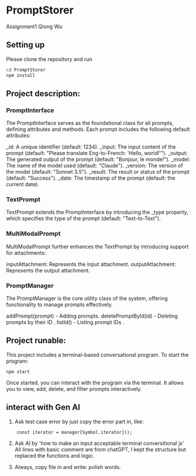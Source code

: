 # PromptStorer
Assignment1 Qiong Wu

## Setting up

Please clone the repository and run

```bash
cd PromptStorer
npm install
```

## Project description:

### PromptInterface
The PromptInterface serves as the foundational class for all prompts, defining attributes and methods. Each prompt includes the following default attributes:

_id: A unique identifier (default: 1234).
_input: The input content of the prompt (default: "Please translate Eng-to-French: 'Hello, world!'").
_output: The generated output of the prompt (default: "Bonjour, le monde!").
_model: The name of the model used (default: "Claude").
_version: The version of the model (default: "Sonnet 3.5").
_result: The result or status of the prompt (default: "Success").
_date: The timestamp of the prompt (default: the current date).

### TextPrompt
TextPrompt extends the PromptInterface by introducing the _type property, which specifies the type of the prompt (default: "Text-to-Text").

### MultiModalPrompt
MultiModalPrompt further enhances the TextPrompt by introducing support for attachments:

inputAttachment: Represents the input attachment.
outputAttachment: Represents the output attachment.

### PromptManager
The PromptManager is the core utility class of the system, offering functionality to manage prompts effectively.

addPrompt(prompt) - Adding prompts.
deletePromptById(id) - Deleting prompts by their ID .
listId() - Listing prompt IDs .

## Project runable:
This project includes a terminal-based conversational program. To start the program:
```
npm start
```
Once started, you can interact with the program via the terminal. It allows you to view, add, delete, and filter prompts interactively.

## interact with Gen AI
1. Ask test case error by just copy the error part in, like:
```
    const iterator = manager[Symbol.iterator]();
```

2. Ask AI by 'how to make an input acceptable terminal conversitional js'
All lines with basic comment are from chatGPT, I kept the structure but replaced the functions and logic.

3. Always, copy file in and write: polish words.
